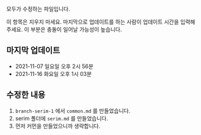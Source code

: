 모두가 수정하는 파일입니다.

이 항목은 지우지 마세요.
마지막으로 업데이트를 하는 사람이 업데이트 시간을 입력해 주세요.
이 부분은 충돌이 일어날 가능성이 높습니다.
## 마지막 업데이트
* 2021-11-07 일요일 오후 2시 56분
* 2021-11-16 화요일 오후 1시 03분

## 수정한 내용
1. `branch-serim-1` 에서 `common.md` 를 만들었습니다.
2. serim 폴더에 `serim.md` 를 만들었습니다.
3. 먼저 커먼을 만들었으니까 생략합니다.
